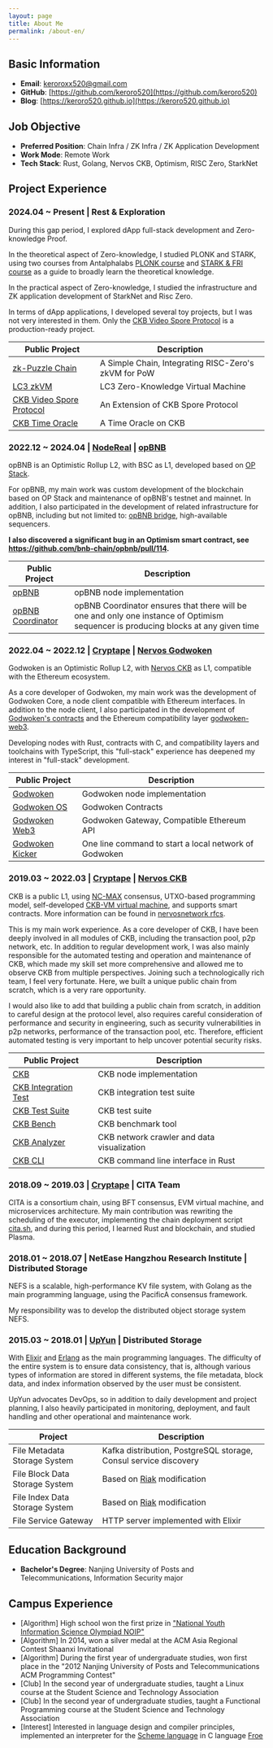 ```yaml
---
layout: page
title: About Me
permalink: /about-en/
---
```


## Basic Information

- **Email**: [keroroxx520@gmail.com](mailto:keroroxx520@gmail.com)
- **GitHub**: [https://github.com/keroro520](https://github.com/keroro520) 
- **Blog**: [https://keroro520.github.io](https://keroro520.github.io) 

## Job Objective

- **Preferred Position**: Chain Infra / ZK Infra / ZK Application Development
- **Work Mode**: Remote Work
- **Tech Stack**: Rust, Golang, Nervos CKB, Optimism, RISC Zero, StarkNet

## Project Experience

### 2024.04 ~ Present | Rest & Exploration

During this gap period, I explored dApp full-stack development and Zero-knowledge Proof.

In the theoretical aspect of Zero-knowledge, I studied PLONK and STARK, using two courses from Antalphalabs [PLONK course](https://github.com/Antalpha-Labs/zkp-academy/tree/main/Plonk) and [STARK & FRI course](https://github.com/Antalpha-Labs/zkp-academy/tree/main/FRI%26Stark) as a guide to broadly learn the theoretical knowledge.

In the practical aspect of Zero-knowledge, I studied the infrastructure and ZK application development of StarkNet and Risc Zero.

In terms of dApp applications, I developed several toy projects, but I was not very interested in them. Only the [CKB Video Spore Protocol](https://github.com/video-spore-protocol/video-spore-protocol/blob/main/docs/design.md) is a production-ready project.

| Public Project | Description |
| --- | --- |
| [zk-Puzzle Chain](https://github.com/keroro520/zk-puzzle-chain)  | A Simple Chain, Integrating RISC-Zero's zkVM for PoW |
| [LC3 zkVM](https://github.com/keroro520/lc3-zkvm)  | LC3 Zero-Knowledge Virtual Machine |
| [CKB Video Spore Protocol](https://github.com/video-spore-protocol/video-spore-protocol/blob/main/docs/design.md)  | An Extension of CKB Spore Protocol |
| [CKB Time Oracle](https://github.com/keroro520/ckb-time-oracle-contract/blob/main/docs/rfc.md)  | A Time Oracle on CKB |

### 2022.12 ~ 2024.04 | [NodeReal](https://nodereal.io/)  | [opBNB](https://github.com/bnb-chain/opbnb) 

opBNB is an Optimistic Rollup L2, with BSC as L1, developed based on [OP Stack](https://github.com/ethereum-optimism/optimism).

For opBNB, my main work was custom development of the blockchain based on OP Stack and maintenance of opBNB's testnet and mainnet. In addition, I also participated in the development of related infrastructure for opBNB, including but not limited to: [opBNB bridge](https://opbnb-bridge.bnbchain.org/), high-available sequencers.

**I also discovered a significant bug in an Optimism smart contract, see <https://github.com/bnb-chain/opbnb/pull/114>.**

| Public Project | Description |
| --- | --- |
| [opBNB](https://github.com/bnb-chain/opbnb)  | opBNB node implementation |
| [opBNB Coordinator](https://github.com/keroro520/op-coordinator)  | opBNB Coordinator ensures that there will be one and only one instance of Optimism sequencer is producing blocks at any given time |

### 2022.04 ~ 2022.12 | [Cryptape](https://cryptape.com)  | [Nervos Godwoken](https://github.com/godwokenrises/godwoken) 

Godwoken is an Optimistic Rollup L2, with [Nervos CKB](https://github.com/nervosnetwork/ckb) as L1, compatible with the Ethereum ecosystem.

As a core developer of Godwoken, my main work was the development of Godwoken Core, a node client compatible with Ethereum interfaces. In addition to the node client, I also participated in the development of [Godwoken's contracts](https://github.com/godwokenrises/godwoken/tree/develop/gwos) and the Ethereum compatibility layer [godwoken-web3](https://github.com/godwokenrises/godwoken/tree/develop/web3).

Developing nodes with Rust, contracts with C, and compatibility layers and toolchains with TypeScript, this "full-stack" experience has deepened my interest in "full-stack" development.

| Public Project | Description |
| --- | --- |
| [Godwoken](https://github.com/godwokenrises/godwoken)  | Godwoken node implementation |
| [Godwoken OS](https://github.com/godwokenrises/godwoken/tree/develop/gwos)  | Godwoken Contracts |
| [Godwoken Web3](https://github.com/godwokenrises/godwoken/tree/develop/web3)  | Godwoken Gateway, Compatible Ethereum API |
| [Godwoken Kicker](https://github.com/godwokenrises/godwoken-kicker)  | One line command to start a local network of Godwoken |

### 2019.03 ~ 2022.03 | [Cryptape](https://cryptape.com)  | [Nervos CKB](https://github.com/nervosnetwork/ckb) 

CKB is a public L1, using [NC-MAX](https://www.esat.kuleuven.be/cosic/publications/article-3290.pdf) consensus, UTXO-based programming model, self-developed [CKB-VM virtual machine](https://github.com/nervosnetwork/ckb-vm), and supports smart contracts. More information can be found in [nervosnetwork rfcs](https://github.com/nervosnetwork/rfcs).

This is my main work experience. As a core developer of CKB, I have been deeply involved in all modules of CKB, including the transaction pool, p2p network, etc. In addition to regular development work, I was also mainly responsible for the automated testing and operation and maintenance of CKB, which made my skill set more comprehensive and allowed me to observe CKB from multiple perspectives. Joining such a technologically rich team, I feel very fortunate. Here, we built a unique public chain from scratch, which is a very rare opportunity.

I would also like to add that building a public chain from scratch, in addition to careful design at the protocol level, also requires careful consideration of performance and security in engineering, such as security vulnerabilities in p2p networks, performance of the transaction pool, etc. Therefore, efficient automated testing is very important to help uncover potential security risks.

| Public Project                                                                         | Description                                |
| -------------------------------------------------------------------------------------- | ------------------------------------------ |
| [CKB](https://github.com/nervosnetwork/ckb)                                             | CKB node implementation                    |
| [CKB Integration Test](https://github.com/nervosnetwork/ckb-integration-test)           | CKB integration test suite                 |
| [CKB Test Suite](https://github.com/nervosnetwork/ckb/tree/develop/test)                | CKB test suite                             |
| [CKB Bench](https://github.com/nervosnetwork/ckb-integration-test/tree/main/ckb-bench)  | CKB benchmark tool                         |
| [CKB Analyzer](https://github.com/cryptape/ckb-analyzer/)                               | CKB network crawler and data visualization |
| [CKB CLI](https://github.com/nervosnetwork/ckb-cli)                                     | CKB command line interface in Rust         |

### 2018.09 ~ 2019.03 | [Cryptape](https://cryptape.com)  | CITA Team

CITA is a consortium chain, using BFT consensus, EVM virtual machine, and microservices architecture. My main contribution was rewriting the scheduling of the executor, implementing the chain deployment script [cita.sh](https://github.com/citahub/cita/blob/develop/scripts/cita.sh), and during this period, I learned Rust and blockchain, and studied Plasma.

### 2018.01 ~ 2018.07 | NetEase Hangzhou Research Institute | Distributed Storage

NEFS is a scalable, high-performance KV file system, with Golang as the main programming language, using the PacificA consensus framework.

My responsibility was to develop the distributed object storage system NEFS.

### 2015.03 ~ 2018.01 | [UpYun](https://www.upyun.com/)  | Distributed Storage

With [Elixir](https://elixir-lang.org/) and [Erlang](https://www.erlang.org/) as the main programming languages. The difficulty of the entire system is to ensure data consistency, that is, although various types of information are stored in different systems, the file metadata, block data, and index information observed by the user must be consistent.

UpYun advocates DevOps, so in addition to daily development and project planning, I also heavily participated in monitoring, deployment, and fault handling and other operational and maintenance work.

| Project | Description |
| --- | --- |
| File Metadata Storage System | Kafka distribution, PostgreSQL storage, Consul service discovery |
| File Block Data Storage System | Based on [Riak](https://github.com/basho/riak) modification |
| File Index Data Storage System | Based on [Riak](https://github.com/basho/riak) modification |
| File Service Gateway | HTTP server implemented with Elixir |

## Education Background

- **Bachelor's Degree**: Nanjing University of Posts and Telecommunications, Information Security major

## Campus Experience
- [Algorithm] High school won the first prize in ["National Youth Information Science Olympiad NOIP"](https://zh.m.wikipedia.org/zh-hans/%E5%85%A8%E5%9B%BD%E9%9D%92%E5%B0%91%E5%B9%B4%E4%BF%A1%E6%81%AF%E5%AD%A6%E5%A5%A5%E6%9E%97%E5%8C%B9%E5%85%8B%E8%81%94%E8%B5%9B)
- [Algorithm] In 2014, won a silver medal at the ACM Asia Regional Contest Shaanxi Invitational
- [Algorithm] During the first year of undergraduate studies, won first place in the "2012 Nanjing University of Posts and Telecommunications ACM Programming Contest"
- [Club] In the second year of undergraduate studies, taught a Linux course at the Student Science and Technology Association
- [Club] In the second year of undergraduate studies, taught a Functional Programming course at the Student Science and Technology Association
- [Interest] Interested in language design and compiler principles, implemented an interpreter for the [Scheme language](https://en.wikipedia.org/wiki/Scheme_(programming_language)) in C language [Froe](https://github.com/keroro520/Compiler_NirLauncher)
